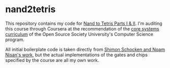 # nand2tetris
This repository contains my code for [Nand to Tetris Parts I & II](https://www.coursera.org/learn/build-a-computer). I'm auditing this course through Coursera at the recommendation of the [core systems curriculum](https://github.com/ossu/computer-science#core-systems) of the Open Source Society University's Computer Science program.

All initial boilerplate code is taken directly from [Shimon Schocken and Noam Nisan's work](https://www.nand2tetris.org/software), but the actual implementations of the gates and chips specified by the course are all my own work.
